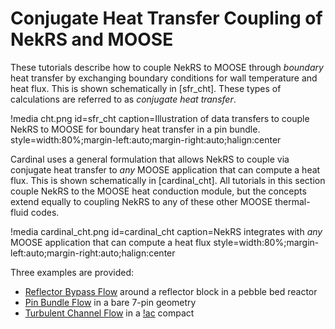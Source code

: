 # Conjugate Heat Transfer Coupling of NekRS and MOOSE

These tutorials describe how to couple NekRS to MOOSE through *boundary*
heat transfer by exchanging boundary conditions for wall temperature and heat flux.
This is shown schematically in [sfr_cht].
These types of calculations are referred to as *conjugate heat transfer*.

!media cht.png
  id=sfr_cht
  caption=Illustration of data transfers to couple NekRS to MOOSE for boundary heat transfer in a pin bundle.
  style=width:80%;margin-left:auto;margin-right:auto;halign:center

Cardinal uses a general formulation that allows NekRS to couple via conjugate
heat transfer to *any* MOOSE application that can compute a heat flux. This
is shown schematically in [cardinal_cht]. All tutorials in this section couple
NekRS to the MOOSE heat conduction module, but the concepts extend equally to
coupling NekRS to any of these other MOOSE thermal-fluid codes.

!media cardinal_cht.png
  id=cardinal_cht
  caption=NekRS integrates with *any* MOOSE application that can compute a heat flux
  style=width:80%;margin-left:auto;margin-right:auto;halign:center

Three examples are provided:

- [Reflector Bypass Flow](cht1.md) around a reflector block in a pebble bed reactor
- [Pin Bundle Flow](cht2.md) in a bare 7-pin geometry
- [Turbulent Channel Flow](cht3.md) in a [!ac](TRISO) compact
